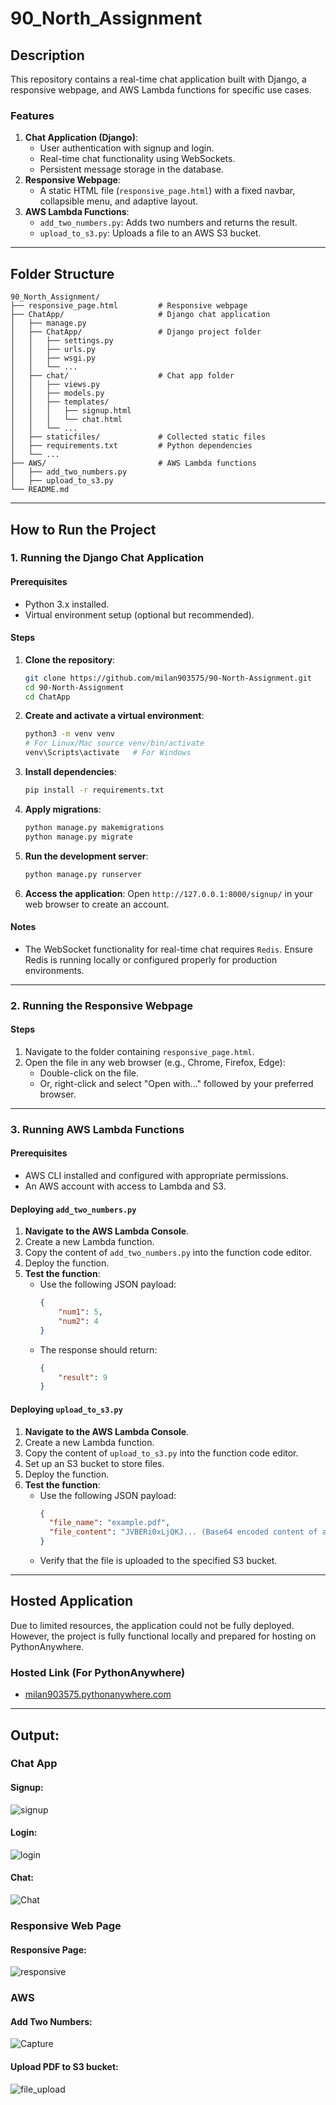 # 90\_North\_Assignment

## Description

This repository contains a real-time chat application built with Django, a responsive webpage, and AWS Lambda functions for specific use cases.

### Features

1. **Chat Application (Django)**:
   - User authentication with signup and login.
   - Real-time chat functionality using WebSockets.
   - Persistent message storage in the database.
2. **Responsive Webpage**:
   - A static HTML file (`responsive_page.html`) with a fixed navbar, collapsible menu, and adaptive layout.
3. **AWS Lambda Functions**:
   - `add_two_numbers.py`: Adds two numbers and returns the result.
   - `upload_to_s3.py`: Uploads a file to an AWS S3 bucket.

---

## Folder Structure

```
90_North_Assignment/
├── responsive_page.html         # Responsive webpage
├── ChatApp/                     # Django chat application
│   ├── manage.py
│   ├── ChatApp/                 # Django project folder
│   │   ├── settings.py
│   │   ├── urls.py
│   │   ├── wsgi.py
│   │   └── ...
│   ├── chat/                    # Chat app folder
│   │   ├── views.py
│   │   ├── models.py
│   │   ├── templates/
│   │   │   ├── signup.html
│   │   │   └── chat.html
│   │   └── ...
│   ├── staticfiles/             # Collected static files
│   ├── requirements.txt         # Python dependencies
│   └── ...
├── AWS/                         # AWS Lambda functions
│   ├── add_two_numbers.py
│   ├── upload_to_s3.py
└── README.md
```

---

## How to Run the Project

### 1. Running the Django Chat Application

#### Prerequisites

- Python 3.x installed.
- Virtual environment setup (optional but recommended).

#### Steps

1. **Clone the repository**:

   ```bash
   git clone https://github.com/milan903575/90-North-Assignment.git
   cd 90-North-Assignment
   cd ChatApp

   ```

2. **Create and activate a virtual environment**:

   ```bash
   python3 -m venv venv
   # For Linux/Mac source venv/bin/activate 
   venv\Scripts\activate   # For Windows
   ```

3. **Install dependencies**:

   ```bash
   pip install -r requirements.txt
   ```

4. **Apply migrations**:

   ```bash
   python manage.py makemigrations
   python manage.py migrate
   ```

5. **Run the development server**:

   ```bash
   python manage.py runserver
   ```

6. **Access the application**:
   Open `http://127.0.0.1:8000/signup/` in your web browser to create an account.

#### Notes

- The WebSocket functionality for real-time chat requires `Redis`. Ensure Redis is running locally or configured properly for production environments.

---

### 2. Running the Responsive Webpage

#### Steps

1. Navigate to the folder containing `responsive_page.html`.
2. Open the file in any web browser (e.g., Chrome, Firefox, Edge):
   - Double-click on the file.
   - Or, right-click and select "Open with..." followed by your preferred browser.

---

### 3. Running AWS Lambda Functions

#### Prerequisites

- AWS CLI installed and configured with appropriate permissions.
- An AWS account with access to Lambda and S3.

#### Deploying `add_two_numbers.py`

1. **Navigate to the AWS Lambda Console**.
2. Create a new Lambda function.
3. Copy the content of `add_two_numbers.py` into the function code editor.
4. Deploy the function.
5. **Test the function**:
   - Use the following JSON payload:
     ```json
     {
         "num1": 5,
         "num2": 4
     }
     ```
   - The response should return:
     ```json
     {
         "result": 9
     }
     ```

#### Deploying `upload_to_s3.py`

1. **Navigate to the AWS Lambda Console**.
2. Create a new Lambda function.
3. Copy the content of `upload_to_s3.py` into the function code editor.
4. Set up an S3 bucket to store files.
5. Deploy the function.
6. **Test the function**:
   - Use the following JSON payload:
     ```json
     {
       "file_name": "example.pdf",
       "file_content": "JVBERi0xLjQKJ... (Base64 encoded content of a PDF)"
     }
     ```
   - Verify that the file is uploaded to the specified S3 bucket.

---

## Hosted Application

Due to limited resources, the application could not be fully deployed. However, the project is fully functional locally and prepared for hosting on PythonAnywhere.

### Hosted Link (For PythonAnywhere)

- [milan903575.pythonanywhere.com](https://milan903575.pythonanywhere.com)

---

## Output:

### Chat App

#### Signup:
![signup](https://github.com/user-attachments/assets/5a4c9e03-380c-4e95-ad8b-22d193a04b7b)


#### Login:
![login](https://github.com/user-attachments/assets/5b176147-4178-40ba-8190-af4ffb67989d)


#### Chat:
![Chat](https://github.com/user-attachments/assets/2753e915-4854-4682-8e0f-705091ffe30e)


### Responsive Web Page

#### Responsive Page:
![responsive](https://github.com/user-attachments/assets/a0af0a9d-bcd4-4369-9dda-a54d12657ca1)


### AWS

#### Add Two Numbers:
![Capture](https://github.com/user-attachments/assets/2d304208-8176-4746-aa1a-248618b69f24)


#### Upload PDF to S3 bucket:
![file_upload](https://github.com/user-attachments/assets/b4f388c1-1c63-44d5-ba52-80b4a1c44d68)


